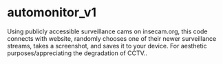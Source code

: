 # automonitor_v1
Using publicly accessible surveillance cams on insecam.org, this code connects with website, randomly chooses one of their newer surveillance streams, takes a screenshot, and saves it to your device.  For aesthetic purposes/appreciating the degradation of CCTV..
